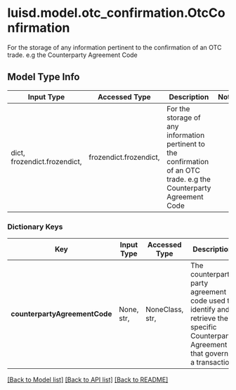# luisd.model.otc_confirmation.OtcConfirmation

For the storage of any information pertinent to the confirmation of an OTC trade. e.g the Counterparty Agreement Code

## Model Type Info
Input Type | Accessed Type | Description | Notes
------------ | ------------- | ------------- | -------------
dict, frozendict.frozendict,  | frozendict.frozendict,  | For the storage of any information pertinent to the confirmation of an OTC trade. e.g the Counterparty Agreement Code | 

### Dictionary Keys
Key | Input Type | Accessed Type | Description | Notes
------------ | ------------- | ------------- | ------------- | -------------
**counterpartyAgreementCode** | None, str,  | NoneClass, str,  | The counterparty party agreement code used to identify and retrieve the specific Counterparty Agreement that governs a transaction | [optional] 

[[Back to Model list]](../../README.md#documentation-for-models) [[Back to API list]](../../README.md#documentation-for-api-endpoints) [[Back to README]](../../README.md)

